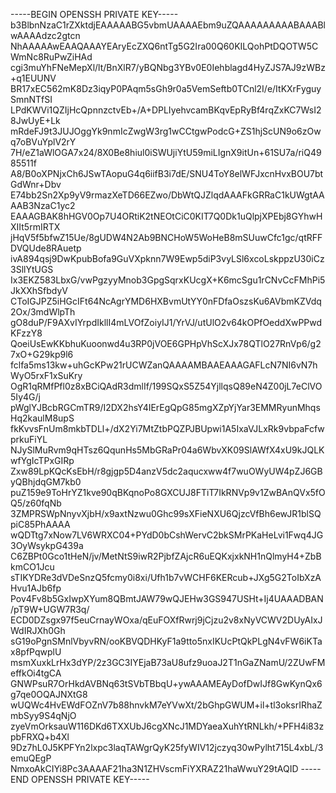 -----BEGIN OPENSSH PRIVATE KEY-----
b3BlbnNzaC1rZXktdjEAAAAABG5vbmUAAAAEbm9uZQAAAAAAAAABAAABlwAAAAdzc2gtcn
NhAAAAAwEAAQAAAYEAryEcZXQ6ntTg5G2Ira00Q60KILQohPtDQOTW5CWmNc8RuPwZiHAd
cgi3muYhFNeMepXl/lt/BnXlR7/yBQNbg3YBv0E0Iehblagd4HyZJS7AJ9zWBz+q1EUUNV
BR17xEC562mK8Dz3iqyP0PAqm5sGh9r0a5VemSeftb0TCnl2I/e/ItKXrFyguySmnNTfSI
LPdKWVi1QZIjHcQpnnzctvEb+/A+DPLIyehvcamBKqvEpRyBf4rqZxKC7WsI28JwUyE+Lk
mRdeFJ9t3JUJOggYk9nmIcZwgW3rg1wCCtgwPodcG+ZS1hjScUN9o6zOwq7oBVuYplV2rY
7H/eZ1aWlOGA7x24/8X0Be8hiul0iSWUjiYtU59miLIgnX9itUn+61SU7a/riQ4985511f
A8/B0oXPNjxCh6JSwTAopuG4q6iifB3i7dE/SNU4ToY8elWFJxcnHvxBOU7btGdWnr+Dbv
E74bb2Sn2Xp9yV9rmazXeTD66EZwo/DbWtQJZlqdAAAFkGRRaC1kUWgtAAAAB3NzaC1yc2
EAAAGBAK8hHGV0Op7U4ORtiK2tNEOtCiC0KIT7Q0Dk1uQlpjXPEbj8GYhwHXIIt5rmIRTX
jHqV5f5bfwZ15Ue/8gUDW4N2Ab9BNCHoW5WoHeB8mSUuwCfc1gc/qtRFFDVQUde8RAuetp
ivA894qsj9DwKpubBofa9GuVXpknn7W9Ewp5diP3vyLSl6xcoLskppzU30iCz3SllYtUGS
Ix3EKZ583LbxG/vwPgzyyMnob3GpgSqrxKUcgX+K6mcSgu1rCNvCcFMhPi5JkXXhSfbdyV
CToIGJPZ5iHGcIFt64NcAgrYMD6HXBvmUtYY0nFDfaOszsKu6AVbmKZVdq2Ox/3mdWlpTh
gO8duP/F9AXvIYrpdIkllI4mLVOfZoiyIJ1/YrVJ/utUlO2v64kOPfOeddXwPPwdKFzzY8
QoeiUsEwKKbhuKuoonwd4u3RP0jVOE6GPHpVhScXJx78QTlO27RnVp6/g27xO+G29kp9l6
fclfa5ms13kw+uhGcKPw21rUCWZanQAAAAMBAAEAAAGAFLcN7NI6vN7hWyO5rxF1xSuKry
OgR1qRMfPfl0z8xBCiQAdR3dmlIf/199SQxS5Z54YjllqsQ89eN4Z00jL7eClVO5Iy4G/j
pWglYJBcbRGCmTR9/I2DX2hsY4IErEgQpG85mgXZpYjYar3EMMRyunMhqsHq2kaulM8upS
fkKvvsFnUm8mkbTDLl+/dX2Yi7MtZtbPQZPJBUpwi1A5IxaVJLxRk9vbpaFcfwprkuFiYL
NJySlMuRvm9qHTsz6QqunHs5MbGRaPr04a6WbvXK09SlAWfX4xU9kJQLKwfYgIcTPxGIRp
Zxw89LpKQcKsEbH/r8gjgp5D4anzV5dc2aqucxww4f7wuOWyUW4pZJ6GByQBhjdqGM7kb0
puZ159e9ToHrYZ1kve90qBKqnoPo8GXCUJ8FTiT7IkRNVp9v1ZwBAnQVx5fOQ5/z60fqNb
3ZMPRSWpNnyvXjbH/x9axtNzwu0Ghc99sXFieNXU6QjzcVfBh6ewJR1blSQpiC85PhAAAA
wQDTtg7xNow7LV6WRXC04+PYdD0bCshWervC2bkSMrPKaHeLvi1Fwq4JG3OyWsykpG439a
C6ZBPt0Gco1tHeN/jv/MetNtS9iwR2PjbfZAjcR6uEQKxjxkNH1nQlmyH4+ZbBkmCO1Jcu
sTIKYDRe3dVDeSnzQ5fcmy0i8xi/Ufh1b7vWCHF6KERcub+JXg5G2ToIbXzAHvu1AJb6fp
Pov4Fv8b5GxIwpXYum8QBmtJAW79wQJEHw3GS947USHt+Ij4UAAADBAN/pT9W+UGW7R3q/
ECD0DZsgx97f5euCrnayWOxa/qEuFOXfRwrj9jCjzu2v8xNyVCWV2DUyAIxJWdIRJXh0Gh
sG19oPgnSMnlVbyvRN/ooKBVQDHKyF1a9tto5nxIKUcPtQkPLgN4vFW6iKTax8pfPqwplU
msmXuxkLrHx3dYP/2z3GC3IYEjaB73aU8ufz9uoaJ2T1nGaZNamU/2ZUwFMeffkOi4tgCA
GNWPsuR7OrHkdAVBNq63tSVbTBbqU+ywAAAMEAyDofDwIJf8GwKynQx6g7qe0OQAJNXtG8
wUQWc4HvEWdFOZnV7b88hnvkM7eYVwXt/2bGhpGWUM+il+tl3oksrIRhaZmbSyy9S4qNjO
zyeVmOrksauW116DKd6TXXUbJ6cgXNcJ1MDYaeaXuhYtRNLkh/+PFH4i83zpbFRXQ+b4Xl
9Dz7hL0J5KPFYn2lxpc3laqTAWgrQyK25fyWIV12jczyq30wPylht715L4xbL/3emuQEgP
NmxoAkCIYi8Pc3AAAAF21ha3N1ZHVscmFiYXRAZ21haWwuY29tAQID
-----END OPENSSH PRIVATE KEY-----

